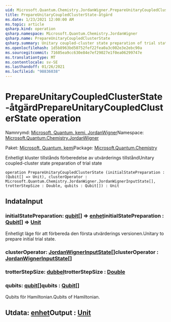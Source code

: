 ```yaml
---
uid: Microsoft.Quantum.Chemistry.JordanWigner.PrepareUnitaryCoupledClusterState
title: PrepareUnitaryCoupledClusterState-åtgärd
ms.date: 1/23/2021 12:00:00 AM
ms.topic: article
qsharp.kind: operation
qsharp.namespace: Microsoft.Quantum.Chemistry.JordanWigner
qsharp.name: PrepareUnitaryCoupledClusterState
qsharp.summary: Unitary coupled-cluster state preparation of trial state
ms.openlocfilehash: 1d5b8963bd50752fef22fea0a3c002e3e2ebc90a
ms.sourcegitcommit: 71605ea9cc630e84e7ef29027e1f0ea06299747e
ms.translationtype: MT
ms.contentlocale: sv-SE
ms.lasthandoff: 01/26/2021
ms.locfileid: "98836038"
---
```

# <a name="prepareunitarycoupledclusterstate-operation"></a><span data-ttu-id="7388f-102">PrepareUnitaryCoupledClusterState-åtgärd</span><span class="sxs-lookup"><span data-stu-id="7388f-102">PrepareUnitaryCoupledClusterState operation</span></span>

<span data-ttu-id="7388f-103">Namnrymd: [Microsoft. Quantum. kemi. JordanWigner](xref:Microsoft.Quantum.Chemistry.JordanWigner)</span><span class="sxs-lookup"><span data-stu-id="7388f-103">Namespace: [Microsoft.Quantum.Chemistry.JordanWigner](xref:Microsoft.Quantum.Chemistry.JordanWigner)</span></span>

<span data-ttu-id="7388f-104">Paket: [Microsoft. Quantum. kemi](https://nuget.org/packages/Microsoft.Quantum.Chemistry)</span><span class="sxs-lookup"><span data-stu-id="7388f-104">Package: [Microsoft.Quantum.Chemistry](https://nuget.org/packages/Microsoft.Quantum.Chemistry)</span></span>


<span data-ttu-id="7388f-105">Enhetligt kluster tillstånds förberedelse av utvärderings tillstånd</span><span class="sxs-lookup"><span data-stu-id="7388f-105">Unitary coupled-cluster state preparation of trial state</span></span>

```qsharp
operation PrepareUnitaryCoupledClusterState (initialStatePreparation : (Qubit[] => Unit), clusterOperator : Microsoft.Quantum.Chemistry.JordanWigner.JordanWignerInputState[], trotterStepSize : Double, qubits : Qubit[]) : Unit
```


## <a name="input"></a><span data-ttu-id="7388f-106">Indata</span><span class="sxs-lookup"><span data-stu-id="7388f-106">Input</span></span>

### <a name="initialstatepreparation--qubit--unit"></a><span data-ttu-id="7388f-107">initialStatePreparation: [qubit](xref:microsoft.quantum.lang-ref.qubit)[] => [enhet](xref:microsoft.quantum.lang-ref.unit)</span><span class="sxs-lookup"><span data-stu-id="7388f-107">initialStatePreparation : [Qubit](xref:microsoft.quantum.lang-ref.qubit)[] => [Unit](xref:microsoft.quantum.lang-ref.unit)</span></span> 

<span data-ttu-id="7388f-108">Enhetligt läge för att förbereda den första utvärderings versionen.</span><span class="sxs-lookup"><span data-stu-id="7388f-108">Unitary to prepare initial trial state.</span></span>


### <a name="clusteroperator--jordanwignerinputstate"></a><span data-ttu-id="7388f-109">clusterOperator: [JordanWignerInputState](xref:Microsoft.Quantum.Chemistry.JordanWigner.JordanWignerInputState)[]</span><span class="sxs-lookup"><span data-stu-id="7388f-109">clusterOperator : [JordanWignerInputState](xref:Microsoft.Quantum.Chemistry.JordanWigner.JordanWignerInputState)[]</span></span>




### <a name="trotterstepsize--double"></a><span data-ttu-id="7388f-110">trotterStepSize: [dubbel](xref:microsoft.quantum.lang-ref.double)</span><span class="sxs-lookup"><span data-stu-id="7388f-110">trotterStepSize : [Double](xref:microsoft.quantum.lang-ref.double)</span></span>




### <a name="qubits--qubit"></a><span data-ttu-id="7388f-111">qubits: [qubit](xref:microsoft.quantum.lang-ref.qubit)[]</span><span class="sxs-lookup"><span data-stu-id="7388f-111">qubits : [Qubit](xref:microsoft.quantum.lang-ref.qubit)[]</span></span>

<span data-ttu-id="7388f-112">Qubits för Hamiltonian.</span><span class="sxs-lookup"><span data-stu-id="7388f-112">Qubits of Hamiltonian.</span></span>



## <a name="output--unit"></a><span data-ttu-id="7388f-113">Utdata: [enhet](xref:microsoft.quantum.lang-ref.unit)</span><span class="sxs-lookup"><span data-stu-id="7388f-113">Output : [Unit](xref:microsoft.quantum.lang-ref.unit)</span></span>

